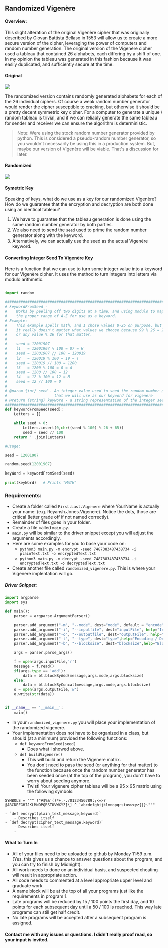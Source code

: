 ## Randomized Vigenère

#### Overview:

This slight alteration of the original Vigenère cipher that was originally described by Giovan Battista Bellaso in 1553 will allow us to create a more secure version of the cipher, leveraging the power of computers and random number generation. The original version of the Vigenère cipher used a tableau that contained 26 alphabets, each differing by a shift of one. In my opinion the tableau was generated in this fashion because it was easily duplicated, and sufficiently secure at the time. 

#### Original

![](http://f.cl.ly/items/3K011s3A2y3d1R2z2t1m/Screen%20Shot%202015-07-22%20at%205.39.26%20PM.png)

The randomized version contains randomly generated alphabets for each of the 26 individual ciphers. Of course a weak random number generator would render the cipher susceptible to cracking, but otherwise it should be a pretty decent symmetric key cipher. For a computer to generate a unique / random tableau is trivial, and if we can reliably generate the same tableau for sender and receiver we can ensure the algorithm is deterministic. 

> Note: Were using the stock random number generator provided by python. This is considered a pseudo-random number generator, so you wouldn't necessarily be using this in a production system. But, maybe our version of Vigenère will be viable. That's a discussion for later.

#### Randomized

![](http://f.cl.ly/items/0o2D0x2m2x2O2A182I3V/vigenere_randomized.png)

#### Symetric Key

Speaking of keys, what do we use as a key for our randomized Vigenère? How do we guarantee that the encryption and decryption are both done using an identical tableau? 

1. We have to guarantee that the tableau generation is done using the same random number generator by both parties.
2. We also need to send the `seed` used to prime the random number generator along with the keyword. 
3. Alternatively, we can actually use the seed as the actual Vigenère keyword.

#### Converting Integer Seed To Vigenère Key

Here is a function that we can use to turn some integer value into a keyword for our Vigenère cipher. It uses the method to turn integers into letters via modulo arithmetic.

```python

import random

#############################################################################
# keywordFromSeed -
#    Works by peeling off two digits at a time, and using modulo to map it into
#    the proper range of A-Z for use as a keyword.
# Example:
#    This example spells math, and I chose values 0-25 on purpose, but
#    it really doesn't matter what values we choose because 99 % 26 = 21 or 'V' 
#    or any value % 26 for that matter.
#
#    seed = 12001907
#    l1   = 12001907 % 100 = 07 = H
#    seed = 12001907 // 100 = 120019
#    l2   = 120019 % 100 = 19 = T
#    seed = 120019 // 100 = 1200
#    l3   = 1200 % 100 = 0 = A
#    seed = 1200 // 100 = 12
#    l4   = 12 % 100 = 12 = M
#    seed = 12 // 100 = 0
#
# @param {int} seed - An integer value used to seed the random number generator
#                     that we will use as our keyword for vigenere
# @return {string} keyword - a string representation of the integer seed
#############################################################################
def keywordFromSeed(seed):
    Letters = []

    while seed > 0:
        Letters.insert(0,chr((seed % 100) % 26 + 65))
        seed = seed // 100
    return ''.join(Letters)

#Usage:

seed = 12001907

random.seed(12001907)

keyWord = keywordFromSeed(seed)

print(keyWord)   # Prints "MATH"

```

### Requirements:

- Create a folder called `First.Last.Vigenere` where YourName is actually your name: (e.g. Reyansh.Jones.Vigenere). Notice the dots, those are critical (letter grade off if not named correctly).
- Remainder of files goes in your folder.
- Create a file called `main.py`.
- `main.py` will be similar to the driver snippet except you will adjust the arguments accordingly.
- Here are some examples for you to base your code on: 
     - `python3 main.py -m encrypt -seed 7487383487438734 -i plainText.txt -o encryptedText.txt`
     - `python3 main.py -m decrypt -seed 7487383487438734 -i encryptedText.txt -o decryptedText.txt`
- Create another file called `randomized_vigenere.py`. This is where your Vigenere implentation will go.

##### Driver Snippet:
```python
import argparse
import sys

def main():
    parser = argparse.ArgumentParser()

    parser.add_argument("-m", "--mode", dest="mode", default = "encode", help="Encode or Decode")
    parser.add_argument("-i", "--inputfile", dest="inputFile", help="Input Name")
    parser.add_argument("-o", "--outputfile", dest="outputFile", help="Output Name")
    parser.add_argument("-t", "--type", dest="type",help="Encoding / Decoding mode [add,concat]")
    parser.add_argument("-b", "--blocksize", dest="blocksize",help="Blocksize for encoding / decoding")

    args = parser.parse_args()

    f = open(args.inputFile,'r')
    message = f.read()
    if(args.type == 'add'):
        data = bt.blockByAdd(message,args.mode,args.blocksize)
    else:
        data = bt.blockByConcat(message,args.mode,args.blocksize)
    o = open(args.outputFile,'w')
    o.write(str(data))


if __name__ == '__main__':
    main()
```
- In your `randomized_vigenere.py` you will place your implementation of the randomized vigenere.
- Your implementation does not have to be organized in a class, but should (at a minimum) provided the following functions:
    - `def keywordFromSeed(seed)`
        - Does what I showed above. 
    - `def buildVigenere()`
        - This will build and return the Vigenere matrix. 
        - You don't need to pass the seed (or anything for that matter) to the function because once the random number generator has been seeded once (at the top of the program), you don't have to worry about seeding anymore.
        - Twist! Your vigenere cipher tableau will be a 95 x 95 matrix using the following symbols:

```
SYMBOLS = """ !"#$%&'()*+,-./0123456789:;<=>?@ABCDEFGHIJKLMNOPQRSTUVWXYZ[\] ^_`abcdefghijklmnopqrstuvwxyz{|}~""" 
```
    - `def encrypt(plain_text_message,keyword)`
        - Describes itself
    - `def decrypt(cipher_text_message,keyword)`
        - Describes itself
        - 
#### What to Turn In
- All of your files need to be uploaded to github by Monday 11:59 p.m. (Yes, this gives us a chance to answer questions about the program, and you can try to finish by Midnight).
- All work needs to done on an individual basis, and suspected cheating will result in appropriate action.
- All code needs to commented at a level appropriate upper level and graduate work.
- A name block will be at the top of all your programs just like the requirements in program 1. 
- Late programs will be reduced by 15 / 100 points the first day, and 10 points for each subsequent day until a 50 / 100 is reached. This way late programs can still get half credit. 
- No late programs will be accepted after a subsequent program is assigned.




#### Contact me with any issues or questions. I didn't really proof read, so your input is invited.

